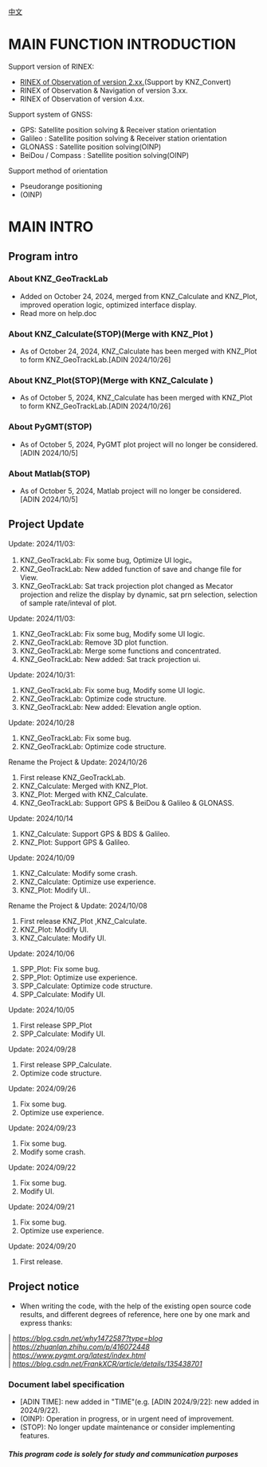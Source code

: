 [中文](/READMECN.md)

# **MAIN FUNCTION INTRODUCTION**

Support version of RINEX:
* [RINEX of Observation of version 2.xx.](https://github.com/KenanZhu111/KNZ_Convert)(Support by KNZ_Convert)
* RINEX of Observation & Navigation of version 3.xx.
* RINEX of Observation of version 4.xx.
  
Support system of GNSS:
* GPS: Satellite position solving & Receiver station orientation
* Galileo : Satellite position solving & Receiver station orientation
* GLONASS : Satellite position solving(OINP)
* BeiDou / Compass : Satellite position solving(OINP)

Support method of orientation
* Pseudorange positioning
* (OINP)

# MAIN INTRO
## Program intro
  ### About KNZ_GeoTrackLab
  * Added on October 24, 2024, merged from KNZ_Calculate and KNZ_Plot, improved operation logic, optimized interface display.
  * Read more on help.doc
  ### About KNZ_Calculate(STOP)(Merge with KNZ_Plot )
  * As of October 24, 2024, KNZ_Calculate has been merged with KNZ_Plot to form KNZ_GeoTrackLab.[ADIN 2024/10/26]
  ### About KNZ_Plot(STOP)(Merge with KNZ_Calculate )
  * As of October 5, 2024, KNZ_Calculate has been merged with KNZ_Plot to form KNZ_GeoTrackLab.[ADIN 2024/10/26]
  ### About PyGMT(STOP)
  * As of October 5, 2024, PyGMT plot project will no longer be considered.[ADIN 2024/10/5]    
  ### About Matlab(STOP)
  * As of October 5, 2024, Matlab project will no longer be considered.[ADIN 2024/10/5] 
  
## Project Update
Update: 2024/11/03:
1. KNZ_GeoTrackLab: Fix some bug, Optimize UI logic。
2. KNZ_GeoTrackLab: New added function of save and change
                    file for View.
3. KNZ_GeoTrackLab: Sat track projection plot changed as
                    Mecator projection and relize the display
                    by dynamic, sat prn selection, selection of
                    sample rate/inteval of plot.

Update: 2024/11/03:
1.  KNZ_GeoTrackLab: Fix some bug, Modify some UI logic.
2.  KNZ_GeoTrackLab: Remove 3D plot function.
3.  KNZ_GeoTrackLab: Merge some functions and concentrated.
4.  KNZ_GeoTrackLab: New added:
                                Sat track projection ui.

Update: 2024/10/31:
1.  KNZ_GeoTrackLab: Fix some bug, Modify some UI logic.
2.  KNZ_GeoTrackLab: Optimize code structure.
3.  KNZ_GeoTrackLab: New added: 
                                Elevation angle option.
                                
Update: 2024/10/28
1.  KNZ_GeoTrackLab: Fix some bug.
2.  KNZ_GeoTrackLab: Optimize code structure.

Rename the Project & Update: 2024/10/26
1.	First release KNZ_GeoTrackLab.
2.	KNZ_Calculate: Merged with KNZ_Plot.
3.	KNZ_Plot: Merged with KNZ_Calculate.
4.	KNZ_GeoTrackLab: Support GPS & BeiDou & Galileo & GLONASS.

Update: 2024/10/14
1.	KNZ_Calculate: Support GPS & BDS & Galileo.
2.	KNZ_Plot: Support GPS & Galileo.

Update: 2024/10/09
1.	KNZ_Calculate: Modify some crash.
2.	KNZ_Calculate: Optimize use experience.
3.	KNZ_Plot: Modify UI..

Rename the Project & Update: 2024/10/08
1.	First release KNZ_Plot ,KNZ_Calculate.
2.	KNZ_Plot: Modify UI.
3.	KNZ_Calculate: Modify UI. 

Update: 2024/10/06
1.	SPP_Plot: Fix some bug.
2.	SPP_Plot: Optimize use experience.
3.	SPP_Calculate: Optimize code structure.
4.	SPP_Calculate: Modify UI.

Update: 2024/10/05
1.	First release SPP_Plot
2.	SPP_Calculate: Modify UI.

Update: 2024/09/28
1.	First release SPP_Calculate.
2.	Optimize code structure.

Update: 2024/09/26
1.	Fix some bug.
2.	Optimize use experience.

Update: 2024/09/23
1.	Fix some bug.
2.	Modify some crash.

Update: 2024/09/22
1.	Fix some bug.
2.	Modify UI.

Update: 2024/09/21
1.	Fix some bug.
2.	Optimize use experience.

Update: 2024/09/20
1.	First release.

## Project notice
* When writing the code, with the help of the existing open source code results, and different degrees of reference, here one by one mark and express thanks:  

| *https://blog.csdn.net/why1472587?type=blog*   
| *https://zhuanlan.zhihu.com/p/416072448*                   
| *https://www.pygmt.org/latest/index.html*                  
| *https://blog.csdn.net/FrankXCR/article/details/135438701*

###  Document label specification
* [ADIN TIME]: new added in "TIME"(e.g. [ADIN 2024/9/22]: new added in 2024/9/22).
* (OINP): Operation in progress, or in urgent need of improvement.
* (STOP): No longer update maintenance or consider implementing features.
  
#### *This program code is solely for study and communication purposes* ####
